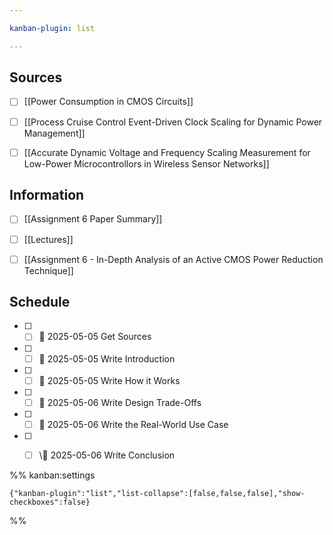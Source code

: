```yaml
---

kanban-plugin: list

---
```


## Sources

- [ ] [[Power Consumption in CMOS Circuits]]
- [ ] [[Process Cruise Control Event-Driven Clock Scaling for Dynamic Power Management]]
- [ ] [[Accurate Dynamic Voltage and Frequency Scaling Measurement for Low-Power Microcontrollors in Wireless Sensor Networks]]


## Information

- [ ] [[Assignment 6 Paper Summary]]
- [ ] [[Lectures]]
- [ ] [[Assignment 6 - In-Depth Analysis of an Active CMOS Power Reduction Technique]]


## Schedule

- [ ] - [ ] 📅 2025-05-05 Get Sources
- [ ] - [ ] 📅 2025-05-05  Write Introduction
- [ ] - [ ] 📅 2025-05-05 Write How it Works
- [ ] - [ ] 📅 2025-05-06 Write Design Trade-Offs
- [ ] - [ ] 📅 2025-05-06 Write the Real-World Use Case
- [ ] - [ ] \📅 2025-05-06 Write Conclusion




%% kanban:settings
```
{"kanban-plugin":"list","list-collapse":[false,false,false],"show-checkboxes":false}
```
%%